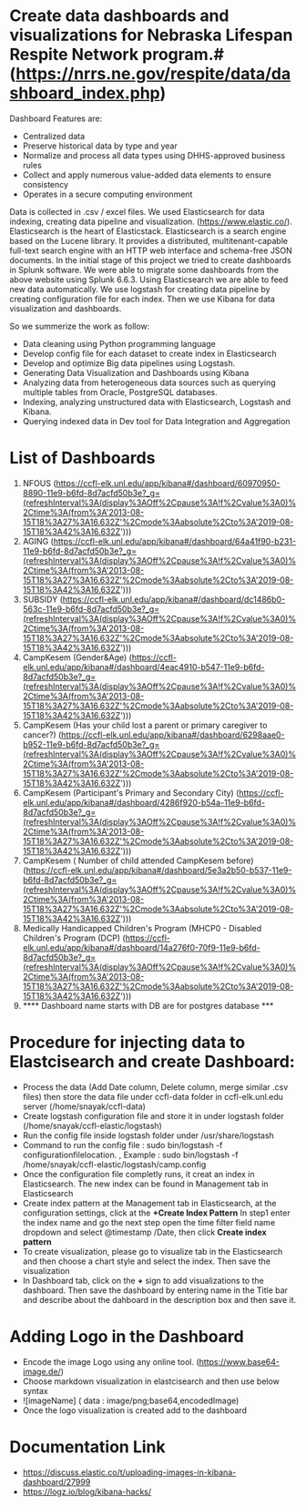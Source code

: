

# Create data dashboards and visualizations for Nebraska Lifespan Respite Network program.# (https://nrrs.ne.gov/respite/data/dashboard_index.php)
Dashboard Features are:

* Centralized data
* Preserve historical data by type and year
* Normalize and process all data types using DHHS-approved business rules
* Collect and apply numerous value-added data elements to ensure consistency
* Operates in a secure computing environment

Data is collected in .csv / excel files. We used Elasticsearch for data indexing, creating data pipeline and visualization.
(https://www.elastic.co/). Elasticsearch is the heart of Elasticstack.
Elasticsearch is a search engine based on the Lucene library. It provides a distributed, multitenant-capable full-text search engine with an HTTP web interface and schema-free JSON documents. In the initial stage of this project we tried to create dashboards in Splunk software. We were able to migrate some dashboards from the above website using Splunk 6.6.3. Using Elasticsearch we are able to feed new data automatically. We use logstash for creating data pipeline by creating configuration file for each index. Then we use Kibana for data visualization and dashboards.



So we summerize the work as follow:

* Data cleaning using Python programming language
* Develop config file for each dataset to create index in Elasticsearch
* Develop and optimize Big data pipelines using Logstash. 
* Generating Data Visualization and Dashboards using Kibana
* Analyzing data from heterogeneous data sources such as querying multiple tables from Oracle, PostgreSQL databases. 
* Indexing, analyzing unstructured data with Elasticsearch, Logstash and Kibana. 
* Querying indexed data in Dev tool for Data Integration and Aggregation 

# List of Dashboards #

1. NFOUS (https://ccfl-elk.unl.edu/app/kibana#/dashboard/60970950-8890-11e9-b6fd-8d7acfd50b3e?_g=(refreshInterval%3A(display%3AOff%2Cpause%3A!f%2Cvalue%3A0)%2Ctime%3A(from%3A'2013-08-15T18%3A27%3A16.632Z'%2Cmode%3Aabsolute%2Cto%3A'2019-08-15T18%3A42%3A16.632Z')))
2. AGING (https://ccfl-elk.unl.edu/app/kibana#/dashboard/64a41f90-b231-11e9-b6fd-8d7acfd50b3e?_g=(refreshInterval%3A(display%3AOff%2Cpause%3A!f%2Cvalue%3A0)%2Ctime%3A(from%3A'2013-08-15T18%3A27%3A16.632Z'%2Cmode%3Aabsolute%2Cto%3A'2019-08-15T18%3A42%3A16.632Z')))
3. SUBSIDY (https://ccfl-elk.unl.edu/app/kibana#/dashboard/dc1486b0-563c-11e9-b6fd-8d7acfd50b3e?_g=(refreshInterval%3A(display%3AOff%2Cpause%3A!f%2Cvalue%3A0)%2Ctime%3A(from%3A'2013-08-15T18%3A27%3A16.632Z'%2Cmode%3Aabsolute%2Cto%3A'2019-08-15T18%3A42%3A16.632Z')))
4. CampKesem (Gender&Age) (https://ccfl-elk.unl.edu/app/kibana#/dashboard/4eac4910-b547-11e9-b6fd-8d7acfd50b3e?_g=(refreshInterval%3A(display%3AOff%2Cpause%3A!f%2Cvalue%3A0)%2Ctime%3A(from%3A'2013-08-15T18%3A27%3A16.632Z'%2Cmode%3Aabsolute%2Cto%3A'2019-08-15T18%3A42%3A16.632Z')))
5. CampKesem (Has your child lost a parent or primary caregiver to cancer?) (https://ccfl-elk.unl.edu/app/kibana#/dashboard/6298aae0-b952-11e9-b6fd-8d7acfd50b3e?_g=(refreshInterval%3A(display%3AOff%2Cpause%3A!f%2Cvalue%3A0)%2Ctime%3A(from%3A'2013-08-15T18%3A27%3A16.632Z'%2Cmode%3Aabsolute%2Cto%3A'2019-08-15T18%3A42%3A16.632Z')))
6. CampKesem (Participant's Primary and Secondary City) (https://ccfl-elk.unl.edu/app/kibana#/dashboard/4286f920-b54a-11e9-b6fd-8d7acfd50b3e?_g=(refreshInterval%3A(display%3AOff%2Cpause%3A!f%2Cvalue%3A0)%2Ctime%3A(from%3A'2013-08-15T18%3A27%3A16.632Z'%2Cmode%3Aabsolute%2Cto%3A'2019-08-15T18%3A42%3A16.632Z')))
7. CampKesem ( Number of child attended CampKesem before) (https://ccfl-elk.unl.edu/app/kibana#/dashboard/5e3a2b50-b537-11e9-b6fd-8d7acfd50b3e?_g=(refreshInterval%3A(display%3AOff%2Cpause%3A!f%2Cvalue%3A0)%2Ctime%3A(from%3A'2013-08-15T18%3A27%3A16.632Z'%2Cmode%3Aabsolute%2Cto%3A'2019-08-15T18%3A42%3A16.632Z')))
8. Medically Handicapped Children's Program (MHCP0 - Disabled Children's Program (DCP) (https://ccfl-elk.unl.edu/app/kibana#/dashboard/14a276f0-70f9-11e9-b6fd-8d7acfd50b3e?_g=(refreshInterval%3A(display%3AOff%2Cpause%3A!f%2Cvalue%3A0)%2Ctime%3A(from%3A'2013-08-15T18%3A27%3A16.632Z'%2Cmode%3Aabsolute%2Cto%3A'2019-08-15T18%3A42%3A16.632Z')))
9. **** Dashboard name starts with DB are for postgres database ***


# Procedure for injecting data to Elastcisearch and create Dashboard: #
* Process the data (Add Date column, Delete column, merge similar .csv files) then store the data file under ccfl-data folder in ccfl-elk.unl.edu server (/home/snayak/ccfl-data)
* Create logstash configuration file and store it in under logstash folder (/home/snayak/ccfl-elastic/logstash)
* Run the config file inside logstash folder under /usr/share/logstash
* Command to run the config file : sudo bin/logstash -f configurationfilelocation. ,
   Example : sudo bin/logstash -f /home/snayak/ccfl-elastic/logstash/camp.config
* Once the configuration file completly runs, it creat an index in Elasticsearch. The new index can be found in Management tab in Elasticsearch
* Create index pattern at the Management tab in Elasticsearch, at the configuration settings, click at the ****+Create Index Pattern**** In step1 enter the index name and go the next step open the time filter field name dropdown and select @timestamp /Date, then click ****Create index pattern****
* To create visualization, please go to visualize tab in the Elasticsearch and then choose a chart style and select the index. Then save the visualization
* In Dashboard tab, click on the ****+**** sign to add visualizations to the dashboard. Then save the dashboard by entering name in the Title bar and describe about the dahboard in the description box and then save it.


# Adding Logo in the Dashboard #
* Encode the image Logo using any online tool. (https://www.base64-image.de/)
* Choose markdown visualization in elastcisearch and then use below syntax 
* ![imageName] ( data : image/png;base64,encodedImage)
* Once the logo visualization is created add to the dashboard
# Documentation Link #
* https://discuss.elastic.co/t/uploading-images-in-kibana-dashboard/27999
* https://logz.io/blog/kibana-hacks/


